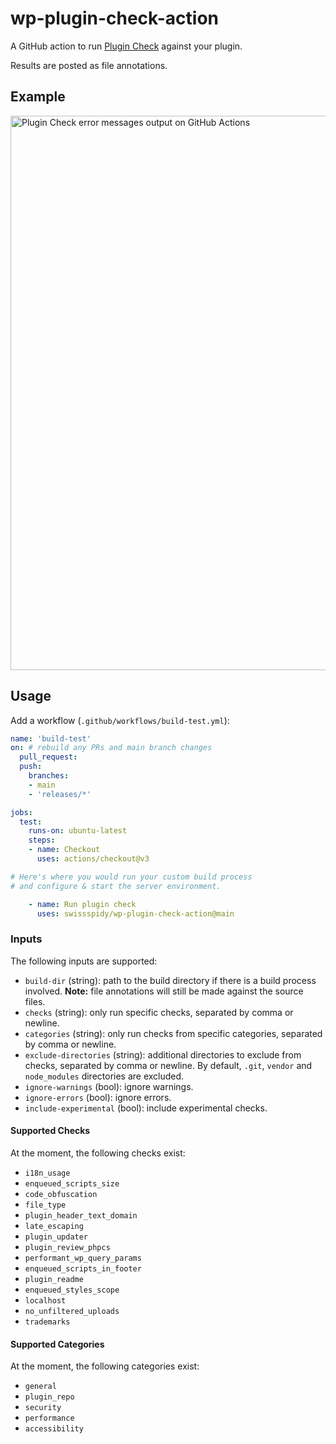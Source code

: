 # wp-plugin-check-action

A GitHub action to run [Plugin Check](https://wordpress.org/plugins/plugin-check/) against your plugin.

Results are posted as file annotations.

## Example

<img width="887" alt="Plugin Check error messages output on GitHub Actions" src="https://github.com/swissspidy/wp-plugin-check-action/assets/841956/31292472-51d5-487d-9878-1940a20e1e0b">

## Usage

Add a workflow (`.github/workflows/build-test.yml`):

```yaml
name: 'build-test'
on: # rebuild any PRs and main branch changes
  pull_request:
  push:
    branches:
    - main
    - 'releases/*'

jobs:
  test:
    runs-on: ubuntu-latest
    steps:
    - name: Checkout
      uses: actions/checkout@v3

# Here's where you would run your custom build process
# and configure & start the server environment.

    - name: Run plugin check
      uses: swissspidy/wp-plugin-check-action@main
```

### Inputs

The following inputs are supported:

* `build-dir` (string): path to the build directory if there is a build process involved.
  **Note:** file annotations will still be made against the source files.
* `checks` (string): only run specific checks, separated by comma or newline.
* `categories` (string): only run checks from specific categories, separated by comma or newline.
* `exclude-directories` (string): additional directories to exclude from checks, separated by comma or newline. 
  By default, `.git`, `vendor` and `node_modules` directories are excluded.
* `ignore-warnings` (bool): ignore warnings.
* `ignore-errors` (bool): ignore errors.
* `include-experimental` (bool): include experimental checks.

#### Supported Checks

At the moment, the following checks exist:

* `i18n_usage`
* `enqueued_scripts_size`
* `code_obfuscation`
* `file_type`
* `plugin_header_text_domain`
* `late_escaping`
* `plugin_updater`
* `plugin_review_phpcs`
* `performant_wp_query_params`
* `enqueued_scripts_in_footer`
* `plugin_readme`
* `enqueued_styles_scope`
* `localhost`
* `no_unfiltered_uploads`
* `trademarks`

#### Supported Categories

At the moment, the following categories exist:

* `general`
* `plugin_repo`
* `security`
* `performance`
* `accessibility`
